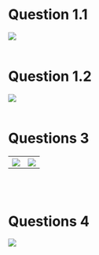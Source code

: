 
<h1>Question 1.1</h1>
<img src="https://user-images.githubusercontent.com/12531340/159951629-168bde70-c1b4-4bdd-a0f7-2ea4249a0d8a.png">

<br />
<br />

<h1>Question 1.2</h1>
<img src="https://user-images.githubusercontent.com/12531340/159951682-625552cd-17cb-4072-abeb-67238d6a725e.png">

<br />
<br />

<h1>Questions 3</h1>
<table>
  <tr>
    <th>
      <img src="https://user-images.githubusercontent.com/12531340/160066164-38cc3698-7c68-4db0-a882-c3a523b35a22.png">
    </th>  
    <th>
      <img src="https://user-images.githubusercontent.com/12531340/160066188-ca4b8aba-8ed1-4d62-91c8-899a42e41f1f.png">
    </th>
  <tr>
  
</table>

<br />
<br />

<h1>Questions 4</h1>
<img src="https://user-images.githubusercontent.com/12531340/160079540-d11a8571-9b37-4ef9-90f1-583cd73ac9c3.png">

